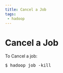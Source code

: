 ```yaml
---
title: Cancel a Job
tags:
 - hadoop
---
```

# Cancel a Job

To Cancel a job:

<pre>
$ hadoop job -kill <job-id>
</pre>
